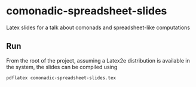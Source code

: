 # comonadic-spreadsheet-slides

Latex slides for a talk about comonads and spreadsheet-like computations 

## Run

From the root of the project, assuming a Latex2e distribution is available in the system, the slides can be compiled using

```
pdflatex comonadic-spreadsheet-slides.tex
```

